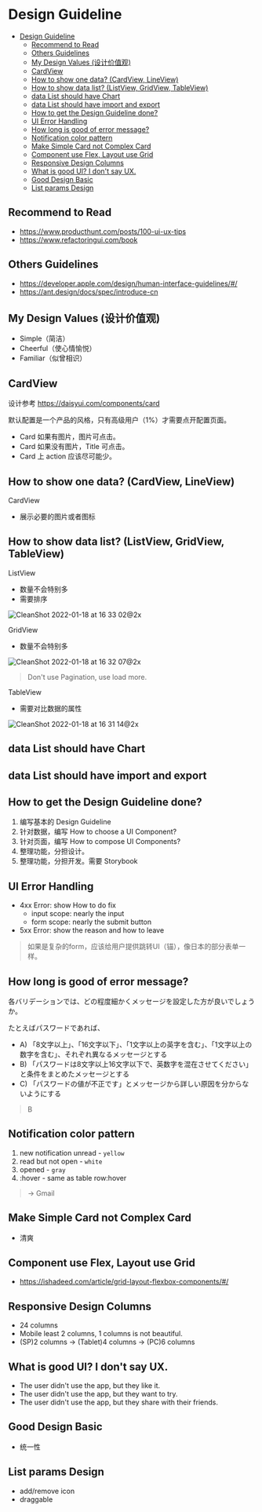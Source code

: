 # Design Guideline


- [Design Guideline](#design-guideline)
  - [Recommend to Read](#recommend-to-read)
  - [Others Guidelines](#others-guidelines)
  - [My Design Values (设计价值观)](#my-design-values-设计价值观)
  - [CardView](#cardview)
  - [How to show one data? (CardView, LineView)](#how-to-show-one-data-cardview-lineview)
  - [How to show data list? (ListView, GridView, TableView)](#how-to-show-data-list-listview-gridview-tableview)
  - [data List should have Chart](#data-list-should-have-chart)
  - [data List should have import and export](#data-list-should-have-import-and-export)
  - [How to get the Design Guideline done?](#how-to-get-the-design-guideline-done)
  - [UI Error Handling](#ui-error-handling)
  - [How long is good of error message?](#how-long-is-good-of-error-message)
  - [Notification color pattern](#notification-color-pattern)
  - [Make Simple Card not Complex Card](#make-simple-card-not-complex-card)
  - [Component use Flex, Layout use Grid](#component-use-flex-layout-use-grid)
  - [Responsive Design Columns](#responsive-design-columns)
  - [What is good UI? I don't say UX.](#what-is-good-ui-i-dont-say-ux)
  - [Good Design Basic](#good-design-basic)
  - [List params Design](#list-params-design)

## Recommend to Read

* https://www.producthunt.com/posts/100-ui-ux-tips
* https://www.refactoringui.com/book

## Others Guidelines

* https://developer.apple.com/design/human-interface-guidelines/#/
* https://ant.design/docs/spec/introduce-cn


## My Design Values (设计价值观)

* Simple（简洁）
* Cheerful（使心情愉悦）
* Familiar（似曾相识）

## CardView
设计参考 https://daisyui.com/components/card

默认配置是一个产品的风格，只有高级用户（1%）才需要点开配置页面。

* Card 如果有图片，图片可点击。
* Card 如果没有图片，Title 可点击。
* Card 上 action 应该尽可能少。

## How to show one data? (CardView, LineView)

CardView

* 展示必要的图片或者图标

## How to show data list? (ListView, GridView, TableView)

ListView

* 数量不会特别多
* 需要排序

![CleanShot 2022-01-18 at 16 33 02@2x](https://user-images.githubusercontent.com/17308201/149891018-44ef27db-5787-4fdf-bc0c-fbce632ffdf7.jpg)

GridView

* 数量不会特别多

![CleanShot 2022-01-18 at 16 32 07@2x](https://user-images.githubusercontent.com/17308201/149890914-db59dd82-6439-42fa-94aa-21ca4a35180a.jpg)

> Don't use Pagination, use load more.


TableView

* 需要对比数据的属性

![CleanShot 2022-01-18 at 16 31 14@2x](https://user-images.githubusercontent.com/17308201/149890823-0755f358-888d-4f3a-ae8d-8c884cb89de2.jpg)


## data List should have Chart

## data List should have import and export

## How to get the Design Guideline done?

1. 编写基本的 Design Guideline
2. 针对数据，编写 How to choose a UI Component?
3. 针对页面，编写 How to compose UI Components?
4. 整理功能，分担设计。
5. 整理功能，分担开发。需要 Storybook

## UI Error Handling

* 4xx Error: show How to do fix
  * input scope: nearly the input
  * form scope: nearly the submit button
* 5xx Error: show the reason and how to leave

> 如果是复杂的form，应该给用户提供跳转UI（锚），像日本的部分表单一样。

## How long is good of error message?

各バリデーションでは、どの程度細かくメッセージを設定した方が良いでしょうか。

たとえばパスワードであれば、
* A) 「8文字以上」、「16文字以下」、「1文字以上の英字を含む」、「1文字以上の数字を含む」、それぞれ異なるメッセージとする
* B) 「パスワードは8文字以上16文字以下で、英数字を混在させてください」と条件をまとめたメッセージとする
* C) 「パスワードの値が不正です」とメッセージから詳しい原因を分からないようにする

> B

## Notification color pattern

1. new notification unread - `yellow`
2. read but not open - `white`
3. opened - `gray`
4. :hover - same as table row:hover

> -> Gmail


## Make Simple Card not Complex Card

* 清爽


## Component use Flex, Layout use Grid

* https://ishadeed.com/article/grid-layout-flexbox-components/#/

## Responsive Design Columns

* 24 columns
* Mobile least 2 columns, 1 columns is not beautiful.
* (SP)2 columns -> (Tablet)4 columns -> (PC)6 columns

## What is good UI? I don't say UX.

* The user didn't use the app, but they like it.
* The user didn't use the app, but they want to try.
* The user didn't use the app, but they share with their friends.


## Good Design Basic

* 统一性

## List params Design

* add/remove icon
* draggable
